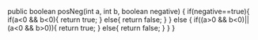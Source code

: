 public boolean posNeg(int a, int b, boolean negative) {
  if(negative==true){
    if(a<0 && b<0){
      return true;
    } else{
      return false;
    }
  } else {
    if((a>0 && b<0)|| (a<0 && b>0)){
      return true;
    } else{
      return false;
    }
  }
}
